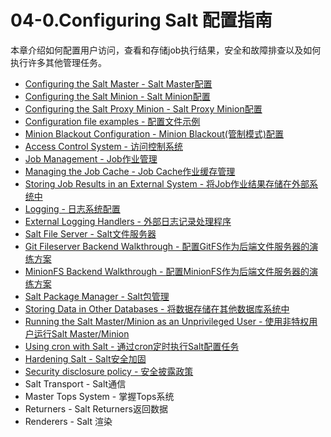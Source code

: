 # 04-0.Configuring Salt 配置指南

本章介绍如何配置用户访问，查看和存储job执行结果，安全和故障排查以及如何执行许多其他管理任务。

- [Configuring the Salt Master - Salt Master配置](https://github.com/watermelonbig/SaltStack-Chinese-ManualBook/blob/master/chapter04/04-1-0.Configuring-the-Salt-Master-Salt-Master配置.md)
- [Configuring the Salt Minion - Salt Minion配置](https://github.com/watermelonbig/SaltStack-Chinese-ManualBook/blob/master/chapter04/04-2-0.Configuring-the-Salt-Minion-Salt-Minion配置.md)
- [Configuring the Salt Proxy Minion - Salt Proxy Minion配置](https://github.com/watermelonbig/SaltStack-Chinese-ManualBook/blob/master/chapter04/04-3-0.Configuring-the-Salt-Proxy-Minion.md)
- [Configuration file examples - 配置文件示例](https://github.com/watermelonbig/SaltStack-Chinese-ManualBook/blob/master/chapter04/04-4-0.Configuration-File-Examples.md)
- [Minion Blackout Configuration - Minion Blackout(管制模式)配置](https://github.com/watermelonbig/SaltStack-Chinese-ManualBook/blob/master/chapter04/04-5-0.Minion-Blackout-Configuration.md)
- [Access Control System - 访问控制系统](https://github.com/watermelonbig/SaltStack-Chinese-ManualBook/blob/master/chapter04/04-6-0.Access-Control-System.md)
- [Job Management - Job作业管理](https://github.com/watermelonbig/SaltStack-Chinese-ManualBook/blob/master/chapter04/04-7-0.Job-JobCache-JobResult-Management.md)
- [Managing the Job Cache - Job Cache作业缓存管理](https://github.com/watermelonbig/SaltStack-Chinese-ManualBook/blob/master/chapter04/04-7-0.Job-JobCache-JobResult-Management.md#MANAGING-THE-JOB-CACHE)
- [Storing Job Results in an External System - 将Job作业结果存储在外部系统中](https://github.com/watermelonbig/SaltStack-Chinese-ManualBook/blob/master/chapter04/04-7-0.Job-JobCache-JobResult-Management.md#STORING-JOB-RESULTS-IN-AN-EXTERNAL-SYSTEM)
- [Logging - 日志系统配置](https://github.com/watermelonbig/SaltStack-Chinese-ManualBook/blob/master/chapter04/04-8-0.Logging-External-Logging-Handlers.md)
- [External Logging Handlers - 外部日志记录处理程序](https://github.com/watermelonbig/SaltStack-Chinese-ManualBook/blob/master/chapter04/04-8-0.Logging-External-Logging-Handlers.md#external-logging-handlers)
- [Salt File Server - Salt文件服务器](https://github.com/watermelonbig/SaltStack-Chinese-ManualBook/blob/master/chapter04/04-9-0.Salt-File-Server-and-Git-MinionFS-Backend.md)
- [Git Fileserver Backend Walkthrough - 配置GitFS作为后端文件服务器的演练方案](https://github.com/watermelonbig/SaltStack-Chinese-ManualBook/blob/master/chapter04/04-9-0.Salt-File-Server-and-Git-MinionFS-Backend.md#git-fileserver-backend-walkthrough)
- [MinionFS Backend Walkthrough - 配置MinionFS作为后端文件服务器的演练方案](https://github.com/watermelonbig/SaltStack-Chinese-ManualBook/blob/master/chapter04/04-9-0.Salt-File-Server-and-Git-MinionFS-Backend.md#minionfs-backend-walkthrough)
- [Salt Package Manager - Salt包管理](https://github.com/watermelonbig/SaltStack-Chinese-ManualBook/blob/master/chapter04/04-10-0.Salt-Package-Manager.md)
- [Storing Data in Other Databases - 将数据存储在其他数据库系统中](https://github.com/watermelonbig/SaltStack-Chinese-ManualBook/blob/master/chapter04/04-11-0.Salt-sdb-nonroot-and-cron.md)
- [Running the Salt Master/Minion as an Unprivileged User - 使用非特权用户运行Salt Master/Minion](https://github.com/watermelonbig/SaltStack-Chinese-ManualBook/blob/master/chapter04/04-11-0.Salt-sdb-nonroot-and-cron.md#RUNNING-THE-SALT-MASTER/MINION-AS-AN-UNPRIVILEGED-USER)
- [Using cron with Salt - 通过cron定时执行Salt配置任务](https://github.com/watermelonbig/SaltStack-Chinese-ManualBook/blob/master/chapter04/04-11-0.Salt-sdb-nonroot-and-cron.md#USING-CRON-WITH-SALT)
- [Hardening Salt - Salt安全加固](https://github.com/watermelonbig/SaltStack-Chinese-ManualBook/blob/master/chapter04/04-12-0.Hardening-Salt-and-Security-Disclosure-Policy.md)
- [Security disclosure policy - 安全披露政策](https://github.com/watermelonbig/SaltStack-Chinese-ManualBook/blob/master/chapter04/04-12-0.Hardening-Salt-and-Security-Disclosure-Policy.md#SECURITY-DISCLOSURE-POLICY-安全披露政策)
- Salt Transport - Salt通信
- Master Tops System - 掌握Tops系统
- Returners - Salt Returners返回数据
- Renderers - Salt 渲染
